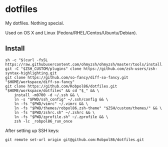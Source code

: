 # dotfiles

My dotfiles. Nothing special.

Used on OS X and Linux (Fedora/RHEL/Centos/Ubuntu/Debian).

## Install

```shell
sh -c "$(curl -fsSL https://raw.githubusercontent.com/ohmyzsh/ohmyzsh/master/tools/install.sh)"
git -C "$ZSH_CUSTOM/plugins" clone https://github.com/zsh-users/zsh-syntax-highlighting.git
git clone https://github.com/so-fancy/diff-so-fancy.git "$HOME/workspace/diff-so-fancy"
git clone https://github.com/Robpol86/dotfiles.git "$HOME/workspace/dotfiles" && cd "$_" && \
    install -m0700 -d ~/.ssh && \
    ln -s "$PWD/ssh_config" ~/.ssh/config && \
    ln -fs "$PWD/vimrc" ~/.vimrc && \
    ln -fs "$PWD/themes/robpol86.zsh-theme" "$ZSH/custom/themes/" && \
    ln -fs "$PWD/zshrc.sh" ~/.zshrc && \
    ln -fs "$PWD/zprofile.sh" ~/.zprofile && \
    zsh -lc _robpol86_run_once
```

After setting up SSH keys:

```shell
git remote set-url origin git@github.com:Robpol86/dotfiles.git
```
